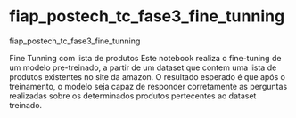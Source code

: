 # fiap_postech_tc_fase3_fine_tunning
fiap_postech_tc_fase3_fine_tunning

Fine Tunning com lista de produtos
Este notebook realiza o fine-tuning de um modelo pre-treinado, a partir de um dataset que contem uma lista de produtos existentes no site da amazon. O resultado esperado é que após o treinamento, o modelo seja capaz de responder corretamente as perguntas realizadas sobre os determinados produtos pertecentes ao dataset treinado.
